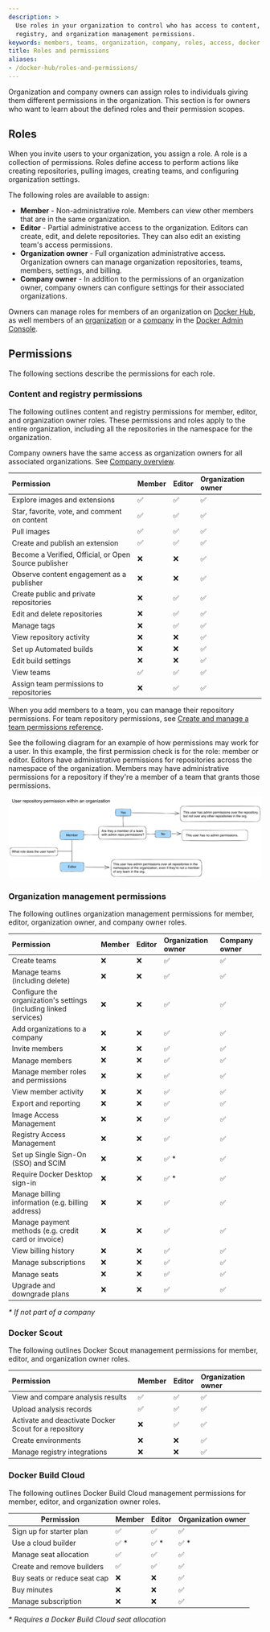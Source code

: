 ```yaml
---
description: >
  Use roles in your organization to control who has access to content,
  registry, and organization management permissions.
keywords: members, teams, organization, company, roles, access, docker hub, admin console, security
title: Roles and permissions
aliases:
- /docker-hub/roles-and-permissions/
---
```


Organization and company owners can assign roles to individuals giving them different permissions in the organization. This section is for owners who want to learn about the defined roles and their permission scopes.

## Roles

When you invite users to your organization, you assign a role. A role is a collection of permissions. Roles define access to perform actions like creating repositories, pulling images, creating teams, and configuring organization settings.

The following roles are available to assign:

- **Member** - Non-administrative role. Members can view other members that are in the same organization.
- **Editor** - Partial administrative access to the organization. Editors can create, edit, and delete repositories. They can also edit an existing team's access permissions.
- **Organization owner** - Full organization administrative access. Organization owners can manage organization repositories, teams, members, settings, and billing.
- **Company owner** - In addition to the permissions of an organization owner, company owners can configure settings for their associated organizations.

Owners can manage roles for members of an organization on [Docker Hub](admin/organization/members/#update-a-member-role), as well members of an [organization](admin/organization/members/#update-a-member-role) or a [company](admin/company/users/#update-a-member-role) in the [Docker Admin Console](admin/).

## Permissions

The following sections describe the permissions for each role.

### Content and registry permissions

The following outlines content and registry permissions for member, editor, and organization owner roles. These permissions and roles apply to the entire organization, including all the repositories in the namespace for the organization.

Company owners have the same access as organization owners for all associated organizations. See [Company overview](admin/company/).

| Permission                                            | Member | Editor | Organization owner |
| :---------------------------------------------------- | :----- | :----- | :----------------- |
| Explore images and extensions                         | ✅     | ✅     | ✅                 |
| Star, favorite, vote, and comment on content          | ✅     | ✅     | ✅                 |
| Pull images                                           | ✅     | ✅     | ✅                 |
| Create and publish an extension                       | ✅     | ✅     | ✅                 |
| Become a Verified, Official, or Open Source publisher | ❌     | ❌     | ✅                 |
| Observe content engagement as a publisher             | ❌     | ❌     | ✅                 |
| Create public and private repositories                | ❌     | ✅     | ✅                 |
| Edit and delete repositories                          | ❌     | ✅     | ✅                 |
| Manage tags                                           | ❌     | ✅     | ✅                 |
| View repository activity                              | ❌     | ❌     | ✅                 |
| Set up Automated builds                               | ❌     | ❌     | ✅                 |
| Edit build settings                                   | ❌     | ❌     | ✅                 |
| View teams                                            | ✅     | ✅     | ✅                 |
| Assign team permissions to repositories               | ❌     | ✅     | ✅                 |

When you add members to a team, you can manage their repository permissions. For team repository permissions, see [Create and manage a team permissions reference](admin/organization/manage-a-team/#permissions-reference).

See the following diagram for an example of how permissions may work for a user. In this example, the first permission check is for the role: member or editor. Editors have administrative permissions for repositories across the namespace of the organization. Members may have administrative permissions for a repository if they're a member of a team that grants those permissions.

![User repository permissions within an organization](../images/roles-and-permissions-member-editor-roles.png)

### Organization management permissions

The following outlines organization management permissions for member, editor, organization owner, and company owner roles.

| Permission                                                        | Member | Editor | Organization owner | Company owner |
| :---------------------------------------------------------------- | :----- | :----- | :----------------- | :------------ |
| Create teams                                                      | ❌     | ❌     | ✅                 | ✅            |
| Manage teams (including delete)                                   | ❌     | ❌     | ✅                 | ✅            |
| Configure the organization's settings (including linked services) | ❌     | ❌     | ✅                 | ✅            |
| Add organizations to a company                                    | ❌     | ❌     | ✅                 | ✅            |
| Invite members                                                    | ❌     | ❌     | ✅                 | ✅            |
| Manage members                                                    | ❌     | ❌     | ✅                 | ✅            |
| Manage member roles and permissions                               | ❌     | ❌     | ✅                 | ✅            |
| View member activity                                              | ❌     | ❌     | ✅                 | ✅            |
| Export and reporting                                              | ❌     | ❌     | ✅                 | ✅            |
| Image Access Management                                           | ❌     | ❌     | ✅                 | ✅            |
| Registry Access Management                                        | ❌     | ❌     | ✅                 | ✅            |
| Set up Single Sign-On (SSO) and SCIM                              | ❌     | ❌     | ✅ \*              | ✅            |
| Require Docker Desktop sign-in                                    | ❌     | ❌     | ✅ \*              | ✅            |
| Manage billing information (e.g. billing address)                 | ❌     | ❌     | ✅                 | ✅            |
| Manage payment methods (e.g. credit card or invoice)              | ❌     | ❌     | ✅                 | ✅            |
| View billing history                                              | ❌     | ❌     | ✅                 | ✅            |
| Manage subscriptions                                              | ❌     | ❌     | ✅                 | ✅            |
| Manage seats                                                      | ❌     | ❌     | ✅                 | ✅            |
| Upgrade and downgrade plans                                       | ❌     | ❌     | ✅                 | ✅            |

_\* If not part of a company_

### Docker Scout

The following outlines Docker Scout management permissions for member, editor, and organization owner roles.

| Permission                                            | Member | Editor | Organization owner |
| :---------------------------------------------------- | :----- | :----- | :----------------- |
| View and compare analysis results                     | ✅     | ✅     | ✅                 |
| Upload analysis records                               | ✅     | ✅     | ✅                 |
| Activate and deactivate Docker Scout for a repository | ❌     | ✅     | ✅                 |
| Create environments                                   | ❌     | ❌     | ✅                 |
| Manage registry integrations                          | ❌     | ❌     | ✅                 |

### Docker Build Cloud

The following outlines Docker Build Cloud management permissions for member, editor, and organization owner roles.

| Permission                   | Member | Editor | Organization owner |
| ---------------------------- | :----- | :----- | :----------------- |
| Sign up for starter plan     | ✅     | ✅     | ✅                 |
| Use a cloud builder          | ✅ \*  | ✅ \*  | ✅ \*              |
| Manage seat allocation       | ✅     | ✅     | ✅                 |
| Create and remove builders   | ✅     | ✅     | ✅                 |
| Buy seats or reduce seat cap | ❌     | ❌     | ✅                 |
| Buy minutes                  | ❌     | ❌     | ✅                 |
| Manage subscription          | ❌     | ❌     | ✅                 |

_\* Requires a Docker Build Cloud seat allocation_
